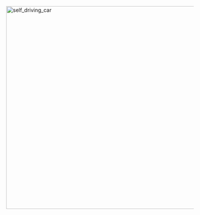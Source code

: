 <img width="545" alt="self_driving_car" src="https://github.com/guanghui28/Self_Driving_Car1/assets/113615864/7052425c-2d9a-4f3e-b0cc-49c79122ef1e">
